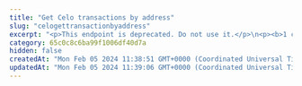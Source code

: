 ```yaml
---
title: "Get Celo transactions by address"
slug: "celogettransactionbyaddress"
excerpt: "<p>This endpoint is deprecated. Do not use it.</p>\n<p><b>1 credit per API call</b></p>\n<p>Get Celo transactions by address. This includes incoming and outgoing transactions for the address.</p>"
category: 65c0c8c6ba99f1006df40d7a
hidden: false
createdAt: "Mon Feb 05 2024 11:38:51 GMT+0000 (Coordinated Universal Time)"
updatedAt: "Mon Feb 05 2024 11:39:06 GMT+0000 (Coordinated Universal Time)"
---
```

